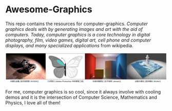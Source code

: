 # Awesome-Graphics
This repo contains the resources for computer-graphics.
*Computer graphics deals with by generating images and art with the aid of computers. Today, computer graphics is a core technology in digital photography, film, video games, digital art, cell phone and computer displays, and many specialized applications* from wikipedia.

![](./assets/images/graphics.png)

For me, computer graphics is so cool, since it always involve with cooling demos and it is the intersection of Computer Science, Mathematics and Physics, I love all of them!
